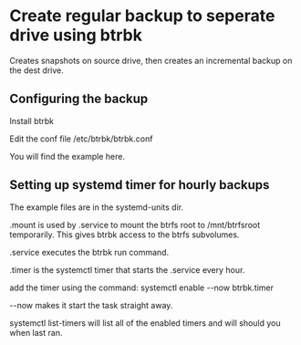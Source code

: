 # Create regular backup to seperate drive using btrbk

Creates snapshots on source drive, then creates an incremental backup on the dest drive.

## Configuring the backup

Install btrbk 

Edit the conf file /etc/btrbk/btrbk.conf

You will find the example here.

## Setting up systemd timer for hourly backups

The example files are in the systemd-units dir.

.mount is used by .service to mount the btrfs root to /mnt/btrfsroot temporarily. This gives btrbk access to the btrfs subvolumes.

.service executes the btrbk run command.

.timer is the systemctl timer that starts the .service every hour.

add the timer using the command: systemctl enable --now btrbk.timer

--now makes it start the task straight away.

systemctl list-timers will list all of the enabled timers and will should you when last ran.
